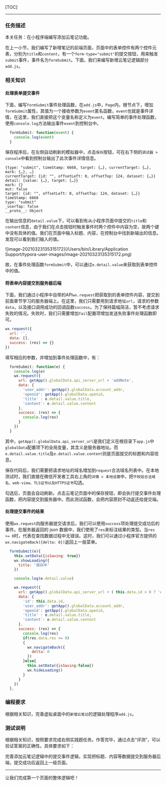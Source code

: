 [TOC]

---

### 任务描述

本关任务：在小程序端编写添加云笔记功能。

在上一小节，我们编写了新增笔记的前端页面，页面中的表单控件有两个控件元素，分别为`title`和`content`，有一个`form-type="submit"`的提交按钮，用来触发`submit`事件，事件名为`formSubmit`。下面，我们来编写新增云笔记逻辑部分`add.js`。

### 相关知识

#### 处理表单提交事件

下面，编写`formSubmit`事件处理函数，在`add.js`中，`Page`内，根节点下，增加`formSubmit`属性，其值为一个接收参数为`event`匿名函数，`event`也就是事件详情，在这里，我们直接把这个变量名称定义为`event`。编写简单的事件处理函数，使用`console.log`方法输出事件`event`到控制台中。

```javascript
  formSubmit: function(event) {
    console.log(event)
  }
```

保存程序后，在左侧自动刷新的模拟器中，点击`保存`按钮，可在右下侧的`调试器 > console`中看到控制台输出了此次事件详情信息。

```
{type: "submit", timeStamp: 6668, target: {…}, currentTarget: {…}, mark: {…}, …}
currentTarget: {id: "", offsetLeft: 0, offsetTop: 124, dataset: {…}}
detail: {value: {…}, target: {…}}
mark: {}
mut: false
target: {id: "", offsetLeft: 0, offsetTop: 124, dataset: {…}}
timeStamp: 6668
type: "submit"
_userTap: false
__proto__: Object
```

在输出信息的`detail.value`下，可以看到有从小程序页面中提交的`title`和`content`信息，由于我们在点击按钮时触发事件时两个控件中内容为空，故两个键中没有具体的值。我们在页面中输入标题、内容，在控制台中找到新输出的信息。发现可以看到我们输入的值。

![image-20210323135315172](/Users/bin/Library/Application Support/typora-user-images/image-20210323135315172.png)

故，在事件处理函数`formSubmit`中，可以通过`e.detail.value`来获取到表单控件中的值。

#### 将表单内容提交到服务器后端

下面，我们通过小程序中自带的API`wx.request`把获取到的表单控件内容，提交到前面章节学习的服务器端上。在这里，我们只需要用到请求地址`url`，请求的参数`data`，以及接口调用成功的回调函数`success`。为了保持篇幅简洁，暂不考虑请求失败的情况。失败时，我们只需要增加`fail`配置项增加发送失败事件处理函数即可。

```javascript
wx.request({
  url: '',
  data: [],
  success: (res) => {}
})
```

填写相应的参数，并增加到事件处理函数中，有：

```javascript
  formSubmit: function(e) {
    console.log(e)
    wx.request({
      url: getApp().globalData.api_server_url + 'addNote',
      data: {
        'user_addr': getApp().globalData.account_addr,
        'openid': getApp().globalData.openid,
        'title' : e.detail.value.title,
        'content': e.detail.value.content
      },
      success: (res) => {
        console.log(res)
      }
    })
  }
```

其中，`getApp().globalData.api_server_url`是我们定义在根目录下`app.js`中`globalData`配置项下的全局变量，其含义是服务器地址。而`e.detail.value.title`及`e.detail.value.content`则是页面提交的标题和内容信息。

保存代码后，我们需要把请求地址的域名增加到`request`合法域名列表中。在本地测试时，我们直接在微信开发者工具右上角的`详情 > 本地设置`中，把`不校验合法域名、web-view、TLS证书以及HTTPS证书`勾选。

勾选后，页面会自动刷新。点击云笔记页面中的保存按钮，即会执行提交事件处理函数，把内容提交到服务器中。而此测试函数，会把内容原封不动返还给提交端。

#### 处理提交事件的结果

使用`wx.request`向服务器提交请求后，我们可以使用`success`项处理提交成功后的事件。在服务器返回的 json 数据中，我们使用了`res`来标注结果的类型。当`res >= 0`时，代表在查找数据过程中无错误。这时，我们可以通过小程序官方提供的`wx.navigateBack({delta: 0})`返回上一层菜单。

```javascript
  formSubmit(e){
    this.setData({isSaving: true})
    wx.showLoading({
      title: '保存中'
    })

    console.log(e.detail.value)

    wx.request({
      url: getApp().globalData.api_server_url + ( this.data.id > 0 ? 'editNote': 'addNote'),
      data: {
        'id': this.data.id,
        'user_addr': getApp().globalData.account_addr,
        'openid': getApp().globalData.openid,
        'title' : e.detail.value.title,
        'content': e.detail.value.content
      },
      success: (res) => {
        console.log(res)
        if(res.data.res >= 0)
        {
          wx.navigateBack({
            delta: 0
          })
        }else{
          this.setData({isSaving:false})
          wx.hideLoading()
        }
      }
    })
  },
```

### 编程要求

根据相关知识，完善虚拟桌面中的`新增云笔记`的逻辑处理程序`add.js`。

### 测试说明

根据相关知识，按照要求完成右侧实践题任务。作答完毕，通过点击“评测”，可以验证答案的正确性。具体要求如下：

完善添加云笔记逻辑中的提交事件逻辑，实现把标题、内容等数据提交到服务器后端，提交成功后返回上一级页面。

---

让我们完成第一个页面的整体逻辑吧！